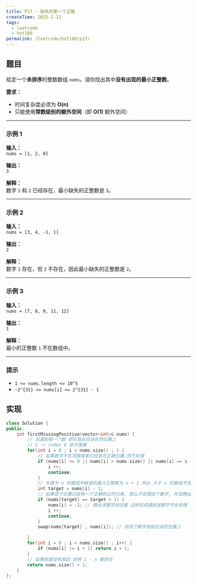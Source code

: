 ```yaml
---
title: P17 - 缺失的第一个正数
createTime: 2025-1-11
tags:
  - leetcode
  - hot100
permalink: /leetcode/hot100/p17/
---
```


## 题目

给定一个**未排序**的整数数组 `nums`，请你找出其中**没有出现的最小正整数**。

**要求：**  
- 时间复杂度必须为 **O(n)**  
- 只能使用**常数级别的额外空间**（即 **O(1)** 额外空间）

---

### 示例 1

**输入：**  
`nums = [1, 2, 0]`

**输出：**  
`3`

**解释：**  
数字 `1` 和 `2` 已经存在，最小缺失的正整数是 `3`。

---

### 示例 2

**输入：**  
`nums = [3, 4, -1, 1]`

**输出：**  
`2`

**解释：**  
数字 `1` 存在，但 `2` 不存在，因此最小缺失的正整数是 `2`。

---

### 示例 3

**输入：**  
`nums = [7, 8, 9, 11, 12]`

**输出：**  
`1`

**解释：**  
最小的正整数 `1` 不在数组中。

---

### 提示

- `1 <= nums.length <= 10^5`  
- `-2^{31} <= nums[i] <= 2^{31} - 1`  


## 实现

```cpp
class Solution {
public:
    int firstMissingPositive(vector<int>& nums) {
        // 当遇到每一个数 把它放在应该在的位置上
        // 1 -> index 0 依次类推
        for(int i = 0 ; i < nums.size() ; ) {
            // 如果数字不在范围或者已经呆在正确位置,则不处理
            if (nums[i] <= 0 || nums[i] > nums.size() || nums[i] == i + 1) {
                i ++;
                continue;
            }
            // 长度为 n 的数组中缺省的最大正整数为 n + 1 所以 大于 n 的数组不用处理
            int target = nums[i] - 1;
            // 如果这个位置已经有一个正确防止的元素, 那么不处理这个数字, 并且腾出该数字的位置
            if (nums[target] == target + 1) {
                nums[i] = -1; // 腾出该数字的位置 这样后续遇到该数字不会处理
                i ++;
                continue;
            }
            swap(nums[target] , nums[i]); // 将这个数字放到应该的位置上

        }
        for(int i = 0 ; i < nums.size() ; i++) {
            if (nums[i] != i + 1) return i + 1;
        }
        // 如果前面没有放回 说明 1 - n 都存在
        return nums.size() + 1;
    }
};
```